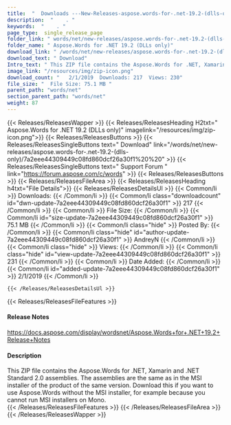 ```yaml
---
title:  "  Downloads ---New-Releases-aspose.words-for-.net-19.2-(dlls-only) . " 
description:  "    . " 
keywords:  "    . " 
page_type:  single_release_page
folder_link: " words/net/new-releases/aspose.words-for-.net-19.2-(dlls-only)/"
folder_name: " Aspose.Words for .NET 19.2 (DLLs only)"
download_link: " /words/net/new-releases/aspose.words-for-.net-19.2-(dlls-only)/7a2eee44309449c08fd860dcf26a30f1"
download_text: " Download"
Intro_text: " This ZIP file contains the Aspose.Words for .NET, Xamarin and .NET Standard 2.0 ..."
image_link: "/resources/img/zip-icon.png"
download_count: "   2/1/2019  Downloads: 217  Views: 230"
file_size: "  File Size: 75.1 MB "
parent_path: "words/net"
section_parent_path: "words/net"
weight: 87 
---
```


{{< Releases/ReleasesWapper >}}
  {{< Releases/ReleasesHeading H2txt=" Aspose.Words for .NET 19.2 (DLLs only)" imagelink="/resources/img/zip-icon.png">}}
  {{< Releases/ReleasesButtons >}}
    {{< Releases/ReleasesSingleButtons text=" Download" link="/words/net/new-releases/aspose.words-for-.net-19.2-(dlls-only)/7a2eee44309449c08fd860dcf26a30f1%20%20" >}}
    {{< Releases/ReleasesSingleButtons text=" Support Forum " link="https://forum.aspose.com/c/words" >}}
  {{< Releases/ReleasesButtons >}}
  {{< Releases/ReleasesFileArea >}}
    {{< Releases/ReleasesHeading h4txt="File Details">}}
    {{< Releases/ReleasesDetailsUl >}}
            {{< Common/li  >}} Downloads: {{< /Common/li >}} 
      {{< Common/li class="downloadcount" id="dwn-update-7a2eee44309449c08fd860dcf26a30f1" >}} 217 {{< /Common/li >}} 
      {{< Common/li  >}} File Size: {{< /Common/li >}} 
      {{< Common/li id="size-update-7a2eee44309449c08fd860dcf26a30f1" >}} 75.1 MB {{< /Common/li >}} 
      {{< Common/li  class="hide" >}} Posted By: {{< /Common/li >}} 
      {{< Common/li class="hide" id="author-update-7a2eee44309449c08fd860dcf26a30f1" >}} AndreyN {{< /Common/li >}} 
      {{< Common/li class="hide"  >}} Views: {{< /Common/li >}} 
      {{< Common/li class="hide" id="view-update-7a2eee44309449c08fd860dcf26a30f1" >}} 231 {{< /Common/li >}} 
      {{< Common/li  >}} Date Added: {{< /Common/li >}} 
      {{< Common/li id="added-update-7a2eee44309449c08fd860dcf26a30f1" >}} 2/1/2019 {{< /Common/li >}} 

    {{< /Releases/ReleasesDetailsUl >}}

  {{< Releases/ReleasesFileFeatures >}}
      <h4>Release Notes</h4><div><a href="https://docs.aspose.com/display/wordsnet/Aspose.Words+for+.NET+19.2+Release+Notes">https://docs.aspose.com/display/wordsnet/Aspose.Words+for+.NET+19.2+Release+Notes</a></div><h4>Description</h4><div class="HTMLDescription">This ZIP file contains the Aspose.Words for .NET, Xamarin and .NET Standard 2.0 assemblies. The assemblies are the same as in the MSI installer of the product of the same version.  Download this if you want to use Aspose.Words without the MSI installer, for example because you cannot run MSI installers on Mono.</div>
  {{< /Releases/ReleasesFileFeatures >}}
 {{< /Releases/ReleasesFileArea >}}
{{< /Releases/ReleasesWapper >}}


